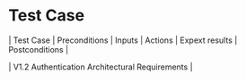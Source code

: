 # Test Case

| Test Case | Preconditions | Inputs | Actions | Expext results | Postconditions |

| V1.2 Authentication Architectural Requirements | 